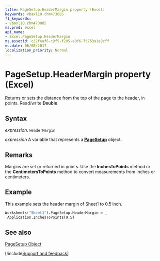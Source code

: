 ```yaml
---
title: PageSetup.HeaderMargin property (Excel)
keywords: vbaxl10.chm473085
f1_keywords:
- vbaxl10.chm473085
ms.prod: excel
api_name:
- Excel.PageSetup.HeaderMargin
ms.assetid: c22feaf6-c9f5-f285-a8f6-75753a1e9cff
ms.date: 06/08/2017
localization_priority: Normal
---
```



# PageSetup.HeaderMargin property (Excel)

Returns or sets the distance from the top of the page to the header, in points. Read/write  **Double**.


## Syntax

_expression_. `HeaderMargin`

_expression_ A variable that represents a **[PageSetup](Excel.PageSetup.md)** object.


## Remarks

Margins are set or returned in points. Use the  **InchesToPoints** method or the **CentimetersToPoints** method to convert measurements from inches or centimeters.


## Example

This example sets the header margin of Sheet1 to 0.5 inch.


```vb
Worksheets("Sheet1").PageSetup.HeaderMargin = _ 
 Application.InchesToPoints(0.5)
```


## See also


[PageSetup Object](Excel.PageSetup.md)

[!include[Support and feedback](~/includes/feedback-boilerplate.md)]